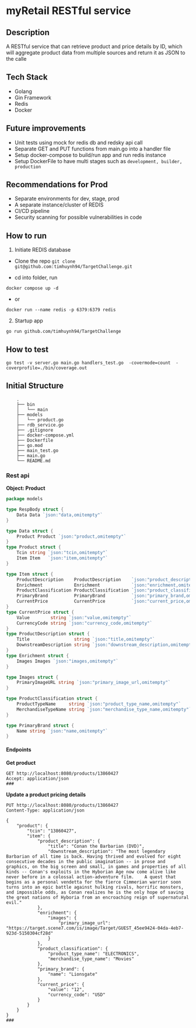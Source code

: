 # myRetail RESTful service

## Description
A RESTful service that can retrieve product and
price details by ID, which will aggregate product data from multiple
sources and return it as JSON to the calle

## Tech Stack
- Golang
- Gin Framework
- Redis
- Docker

## Future improvements
- Unit tests using mock for redis db and redsky api call
- Separate GET and PUT functions from main.go into a handler file
- Setup docker-compose to build/run app and run redis instance
- Setup DockerFile to have multi stages such as `development, builder, production`

## Recommendations for Prod
- Separate environments for dev, stage, prod
- A separate instance/cluster of REDIS 
- CI/CD pipeline
- Security scanning for possible vulnerabilities in code

## How to run

1. Initiate REDIS database

- Clone the repo `git clone git@github.com:timhuynh94/TargetChallenge.git`

- cd into folder, run
 ```shell script 
docker compose up -d
```

- or 

```shell script
docker run --name redis -p 6379:6379 redis
```

2. Startup app
```shell script
go run github.com/timhuynh94/TargetChallenge
```


## How to test
```shell script
go test -v server.go main.go handlers_test.go  -covermode=count  -coverprofile=./bin/coverage.out
```

## Initial Structure
```
    .
    ├── bin
    │   └── main
    ├── models
    │   └── product.go
    ├── rdb_service.go
    ├── .gitignore
    ├── docker-compose.yml
    ├── Dockerfile
    ├── go.mod
    ├── main_test.go
    ├── main.go
    └── README.md
```

### Rest api
**Object: Product**
```go
package models

type RespBody struct {
	Data Data `json:"data,omitempty"`
}

type Data struct {
	Product Product `json:"product,omitempty"`
}
type Product struct {
	Tcin string `json:"tcin,omitempty"`
	Item Item   `json:"item,omitempty"`
}

type Item struct {
	ProductDescription    ProductDescription    `json:"product_description,omitempty"`
	Enrichment            Enrichment            `json:"enrichment,omitempty"`
	ProductClassification ProductClassification `json:"product_classification,omitempty"`
	PrimaryBrand          PrimaryBrand          `json:"primary_brand,omitempty"`
	CurrentPrice          CurrentPrice          `json:"current_price,omitempty"`
}
type CurrentPrice struct {
	Value        string `json:"value,omitempty"`
	CurrencyCode string `json:"currency_code,omitempty"`
}
type ProductDescription struct {
	Title                 string `json:"title,omitempty"`
	DownstreamDescription string `json:"downstream_description,omitempty"`
}
type Enrichment struct {
	Images Images `json:"images,omitempty"`
}

type Images struct {
	PrimaryImageURL string `json:"primary_image_url,omitempty"`
}

type ProductClassification struct {
	ProductTypeName     string `json:"product_type_name,omitempty"`
	MerchandiseTypeName string `json:"merchandise_type_name,omitempty"`
}

type PrimaryBrand struct {
	Name string `json:"name,omitempty"`
}
```

#### Endpoints

**Get product**
```http request
GET http://localhost:8080/products/13860427
Accept: application/json
###
```

**Update a product pricing details**
```http request
PUT http://localhost:8080/products/13860427
Content-Type: application/json

{
	"product": {
		"tcin": "13860427",
		"item": {
			"product_description": {
				"title": "Conan the Barbarian (DVD)",
				"downstream_description": "The most legendary Barbarian of all time is back. Having thrived and evolved for eight consecutive decades in the public imagination -- in prose and graphics, on the big screen and small, in games and properties of all kinds -- Conan's exploits in the Hyborian Age now come alive like never before in a colossal action-adventure film.    A quest that begins as a personal vendetta for the fierce Cimmerian warrior soon turns into an epic battle against hulking rivals, horrific monsters, and impossible odds, as Conan realizes he is the only hope of saving the great nations of Hyboria from an encroaching reign of supernatural evil."
			},
			"enrichment": {
				"images": {
					"primary_image_url": "https://target.scene7.com/is/image/Target/GUEST_45ee9424-04da-4eb7-923d-5150304cf28d"
				}
			},
			"product_classification": {
				"product_type_name": "ELECTRONICS",
				"merchandise_type_name": "Movies"
			},
			"primary_brand": {
				"name": "Lionsgate"
			},
			"current_price": {
				"value": "12",
				"currency_code": "USD"
			}
		}
	}
}
###
```


